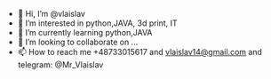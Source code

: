 - 👋 Hi, I’m @vlaislav
- 👀 I’m interested in python,JAVA, 3d print, IT
- 🌱 I’m currently learning python,JAVA 
- 💞️ I’m looking to collaborate on ...
- 📫 How to reach me +48733015617 and vlaislav14@gmail.com and telegram:
@Mr_Vlaislav
<!---
vlaislav/vlaislav is a ✨ special ✨ repository because its `README.md` (this file) appears on your GitHub profile.
You can click the Preview link to take a look at your changes.
--->
